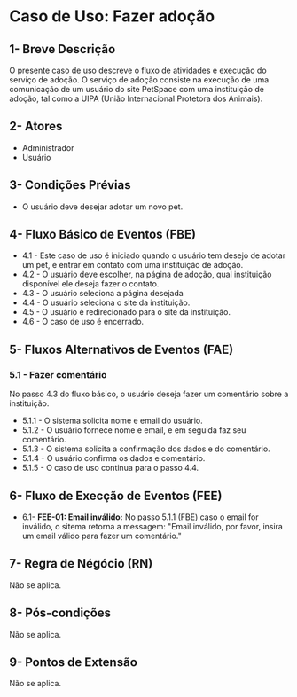 
# Caso de Uso: **Fazer adoção**

## 1- Breve Descrição
   O presente caso de uso descreve o fluxo de atividades e execução do serviço de adoção. O serviço de adoção consiste na execução de uma comunicação de um usuário do site PetSpace com uma instituição de adoção, tal como a UIPA (União Internacional Protetora dos Animais).
## 2- Atores
   * Administrador 
   * Usuário
    
## 3- Condições Prévias
   * O usuário deve desejar adotar um novo pet.


## 4- Fluxo Básico de Eventos (FBE)
   * 4.1 - Este caso de uso é iniciado quando o usuário tem desejo de adotar um pet, e entrar em contato com uma instituição de adoção.
   * 4.2 - O usuário deve escolher, na página de adoção, qual instituição disponível ele deseja fazer o contato.
   * 4.3 - O usuário seleciona a página desejada
   * 4.4 - O usuário seleciona o site da instituição.
   * 4.5 - O usuário é redirecionado para o site da instituição.
   * 4.6 - O caso de uso é encerrado.
    
## 5- Fluxos Alternativos de Eventos (FAE)
### 5.1 - Fazer comentário
No passo 4.3 do fluxo básico, o usuário deseja fazer um comentário sobre a instituição.
* 5.1.1 - O sistema solicita nome e email do usuário.
* 5.1.2 - O usuário fornece nome e email, e em seguida faz seu comentário.
* 5.1.3 - O sistema solicita a confirmação dos dados e do comentário.
* 5.1.4 - O usuário confirma os dados e comentário.
* 5.1.5 - O caso de uso continua para o passo 4.4.



## 6- Fluxo de Execção de Eventos (FEE)
* 6.1- **FEE-01: Email inválido:** No passo 5.1.1 (FBE) caso o email for inválido, o sitema retorna a messagem: "Email inválido, por favor, insira um email válido para fazer um comentário."

## 7- Regra de Négócio (RN)
Não se aplica.
## 8- Pós-condições
Não se aplica.
## 9- Pontos de Extensão
Não se aplica.









